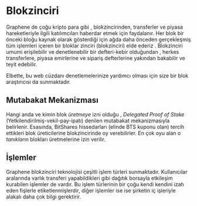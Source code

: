 # Blokzinciri

Graphene de çoğu kripto para gibi , blokzincirinden, transferler ve piyasa 
hareketleriyle ilgili katılımcıları haberdar  etmek için faydalanır.
Her blok bir önceki bloğu kaynak olarak gösterdiği için ağda daha önceden 
gerçekleşmiş tüm işlemleri içeren bir bloklar zinciri (blokzinciri) elde ederiz . Blokzinciri
umumi  erişilebilir ve denetlenebilir bir defteri-kebir olduğundan , herkes transferlere,
 piyasa emirlerine ve sipariş defterlerine yakından  bakabilir ve teyit edebilir.

 Elbette, bu web cüzdanı denetlemelerinize yardımcı olması için size bir blok 
araştırıcısı da sunmaktadır.

## Mutabakat Mekanizması

Hangi anda ve kimin blok *üretmeye* izni olduğu  , *Delegated Proof of Stake* 
(Yetkilendirilmiş-vekil-pay-ipatı) denilen mutabakat mekanizmasıyla belirlenir. 
Esasında, BitShares hissedarları (elinde BTS kuponu olan)  tercih ettikleri blok 
üreticilerine blokzincirinde oy verebilirler.  En çok oyu alan o *tanıklar*ın
blokları üretmelerine izin verilir.

## İşlemler

Graphene blokzinciri teknolojisi çeşitli işlem türleri sunmaktadır.  Kullanıcılar 
aralarında varlık transferi yapabildikleri gibi dağıtık borsayla etkileşim kurabilen 
işlemler de vardır. Bu işlem türlerinin bir çoğu kendi kendini izah eden 
fişlerle etiketlenmişlerdir, diğer işlemler ise ise şirketin iç işleriyle alakalı daha çok 
bilgi gerektirir.